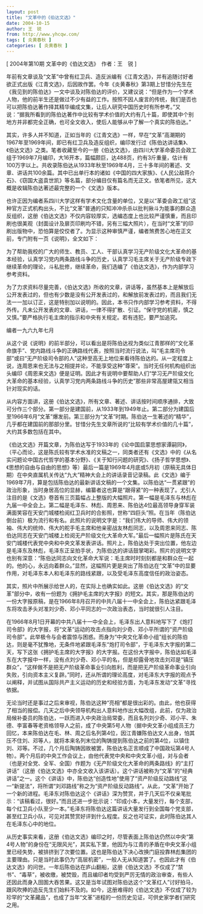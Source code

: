 ```yaml
---
layout: post
title: "文革中的《伯达文选》"
date: 2004-10-15
author: 王　锐
from: http://www.yhcqw.com/
tags: [ 炎黄春秋 ]
categories: [ 炎黄春秋 ]
---
```



[ 2004年第10期 文革中的《伯达文选》　作者：王　锐 ]


年前有文章谈及“文革”中曾有红卫兵、造反派编有《江青文选》，并有追随讨好者欲正式出版《江青文选》，后因故作罢。今年《炎黄春秋》第3期上甘惜分先生在《我见到的陈伯达》一文中谈及对陈伯达的评价，又建议说：“但是作为一个学术人物，他的前半生还是做过不少有益的工作。按照不因人废言的传统，我们是否也可以把陈伯达著作择其精华编成文集，让后人研究中国历史时有所参考。”又说：“据我所看到的陈伯达著作中比较有学术价值的大约有几十篇，即使其中个别地方并非都完全正确，也可全文收入，使后人能够从中了解一个真实的陈伯达。”


其实，许多人并不知道，正如当年的《江青文选》一样，早在“文革”高潮期的1967年至1969年间，即已有红卫兵及造反组织，编印发行过《陈伯达讲话集》、《伯达文选》之类。笔者收藏至今的一册《伯达文选》，由四川大学革命委员会政工组于1969年7月编印，大16开本，篇幅颇巨，达488页，约有3斤重量，估计有100万字以上。共收录陈伯达从1933年秋至1969年4月，三十多年间的著述、文章、讲话共100余篇。其中已出单行本的诸如《中国的四大家族》、《人民公敌蒋介石》、《窃国大盗袁世凯》等名篇，部分编目仅有篇名而无正文。依笔者所见，这大概是收辑陈伯达著述最完整的一个《文选》版本。


也许正因为编者系四川大学这样有学术文化含量的单位，又是以“革委会政工组”这种官方正式机构出头，不比“文革”普通的只知冲冲杀杀以批判揪斗为能事的群众造反组织，这册《伯达文选》不仅内容较厚实，选编态度上也比较严谨慎重，而且印刷也很美观（封面设计及扉页印刷均不错，另有三幅大照片），在当时“文革”的印刷出版物中，恐怕算是佼佼者了。为显示这种审慎严谨，编者煞费苦心地在正文前，专门附有一页《说明》，全文如下：


为了帮助我校的广大的师生、教员、工人、干部认真学习无产阶级文化大革命的基本经验，认真学习党内两条路线斗争的历史，认真学习毛主席关于无产阶级专政下继续革命的理论，斗私批修，继续革命，我们选编了《伯达文选》，作为内部学习参考资料。


为了力求资料尽量完善，《伯达文选》所收的文章，讲话等，虽然基本上是解放后公开发表过的，但也有少数是没有公开发表过的，和解放前发表过的，而且我们无法一一加以订正，这是特别加以说明的。因此，本书只作内部学习参考资料，不得外传。凡未公开发表的文章、讲话，一律不得扩散、引证。“保守党的机密，慎之又慎。”要严格执行毛主席的指示和中央有关规定。若有违犯，要严加追究。

编者一九六九年七月


从这个说《说明》的前半部分，可以看出是将陈伯达视为类似江青那样的“文化革命旗手”、党内路线斗争的正确路线代表，按照当时流行说法，叫“毛主席司令部”或曰“无产阶级司令部的人”这种至高无上地位来看待陈伯达的。从一定程度上说，连周恩来也无法与之相提并论，不能享受这种“尊荣”。当时无任何机构组织出头编印《周恩来文选》便是证明。因此才有说明中要帮助人们“学习无产阶级文化大革命的基本经验，认真学习党内两条路线斗争的历史”那些非常高屋建瓴又相当针对现实的话。


从内容方面讲，这册《伯达文选》，所有文章、著述、讲话按时间顺序通排，大致可分作三个部分。第一部分是建国前，从1933年到1949年止。第二部分为建国后至1966年6月“文革”爆发前。第三部分为“文革”时期。陈伯达一生著述的“精华”，几乎都在建国前的那部分里。甘惜分先生文章所说的“比较有学术价值的几十篇”，大约其多数包括在其中。


《伯达文选》开篇文章，为陈伯达写于1933年的《论中国启蒙思想家谭嗣同》，（平心而论，这是陈氏较有学术水准的文稿之一，同类者还有《文选》中的《从名实问题论中国古代哲学的基本分野》、《关于知行问题的研究》、《扬子哲学思想》、《思想的自由与自由的思想》等）最后一篇是1969年4月底或5月初（原稿无具体日期）在中央直属机关传达“九大”精神大会上的讲话录音记录稿。此《文选》编于1969年7月，算是包括陈伯达的最新讲话文稿的一个文集。以陈伯达“一贯紧跟”的政治形象，当时身居高位的显赫，编纂者这也算是“跟得紧”的一种表现了。尤引人注目的是《文选》卷首有三页篇幅占上整版的大幅照片。第一幅是毛泽东与林彪在九届一中全会上。第二幅是毛泽东、林彪、周恩来、陈伯达4位最高领导身穿军装满面笑容在天安门城楼检阅红卫兵时的合影照，世称“四巨头”照。在当年（陈伯达倒台前）极为流行和有名。此照片的说明文字是：“我们伟大的导师、伟大的领袖、伟大的统帅、伟大的舵手毛主席和他亲密战友林彪同志，以及周恩来同志、陈伯达同志在天安门城楼上检阅无产阶级文化大革命大军。”最后一幅照片是陈氏在天安门城楼代表党中央和中央文革发表讲话。照片上，陈伯达处于突出位置，他左边是毛泽东及林彪，毛泽东正呈拍手状，为陈伯达的讲话鼓掌喝彩。照片的说明文字也别有深意：“陈伯达同志向文化革命大军说：毛主席时时刻刻都是和群众在一起的。他的心，永远向着群众。”显然，这幅照片更是突出了陈伯达在“文革”中的显要作用，对毛泽东本人和毛泽东的路线紧跟，以及受毛泽东高度信任的政治姿态。


其实，照片中所展示给世人的，在实际上也确实如此。这册《伯达文选》的“文革”部分中，收有一份题为《拥护毛主席的大字报》的短文。其实，那是陈伯达的一份大字报原稿，是在1966年8月召开的中共八届十一中全会上，陈伯达紧跟毛泽东将攻击矛头对准刘少奇、邓小平同志的一次政治表态，当时就很引人注目。


在1966年8月1日开幕的中共八届十一中全会上，毛泽东出人意料地写下了《炮打司令部》的大字报，将“文革”运动的攻击点指向刘少奇、邓小平所谓的“资产阶级司令部”。此举极令与会者震惊与困惑。而身为“中央文化革命小组”组长的陈伯达，则是毫不犹豫地，无条件地紧跟毛泽东“炮打司令部”，于毛泽东大字报的第二天，写下这张《拥护毛主席的大字报》的大字报。在这份大字报中，陈伯达如毛泽东在大字报中一样，没有点刘少奇、邓小平的名，但是却露骨地攻击刘邓是“镇压群众”，“这样做不是把无产阶级革命事业引向胜利，而是把无产阶级革命事业引向失败，引向资本主义复辟。”同时，还从所谓的理论高度，对毛泽东大字报的观点予以阐释，并试图从国际共产主义运动的历史和经验方面，为毛泽东发动“文革”寻找依据。


无论当时还是事过之后来审视，陈伯达这种“亮相”都是很出彩的。由此，他也获得了相当的报偿。几天之后中央领导机构出人意料地作出大幅改组，此前，仅为政治局候补委员的陈伯达，一跃而进入中央政治局常委，而且名列刘少奇、邓小平、朱德、李富春等老资格领导人之前，成了中央第5号人物（据中央文革小组成员王力回忆，本来陈伯达在毛、林、周之后名列第4位，因江青嫌陈伯达文人出身，怕其压不住刘、邓等人，就将本来名列末位的陶铸提到陈伯达之前的第4位，以镇住刘、邓等。不过，几个月后陶铸因故被罢，陈伯达名正言顺成了中国政坛第4号人物）。两个月后的中央工作会议上，由他代表党中央和中央文革小组，对与会者（也是对全党、全军、全国）作题为《无产阶级文化大革命的两条路线》的“主打讲话”（这册《伯达文选》中亦全文收入该讲话）。这个讲话被称为“文革”的“经典讲话”之一。这个《讲话》中，陈伯达“创造性地”使用了“资产阶级反动路线”这一“新提法”，将所谓“刘邓路线”称之为“资产阶级反动路线”。从此，“文革”开始了一个新的进程。毛泽东对陈伯达这个《讲话》深为赞赏，并于几天后不仅亲笔批示：“该稿看过，很好。”而且还进一步批示说：“印成小本，大量发行，每个支部，每个红卫兵小队至少一本。”毛泽东将陈伯达这篇讲话大量发行到全国每个党支部，甚至红卫兵小队，可见对其赞赏好评到什么程度。反之也可证实，此时陈伯达其人在毛泽东心中的地位。


从历史事实来看，这册《伯达文选》编印之时，尽管表面上陈伯达仍然以中央“第4号人物”的身份在“无限风光”，其实私下里，他因为与江青的矛盾在中央文革小组里已经失势，被排挤到了次要位置。这也是陈伯达下决心改换门庭投靠林彪集团的主要理由。只是当时此事仍为“高层机密”，一般人无从知道罢了。也因此才有《伯达文选》的问世。一年后陈伯达在庐山翻船，这册《伯达文选》不仅成了“禁书”、“毒草”，被收缴，被焚毁，而且编印者均受到严厉无情的政治审查，有些人还因此而身入囹圄大吞苦果。这又是当年试图对陈伯达这个“文革红人”讨好拍马，跟风吹捧的造反先生们始料不及的。如今，这册难得的《伯达文选》不仅成了较为珍罕的“文革藏品”，也成了当年“文革”进程的一份历史见证，可供史家学者们研究之用。


